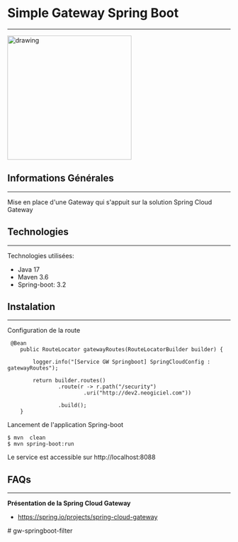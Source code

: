## <h1>Simple Gateway Spring Boot</h1>
***
<img src="https://blog.mossroy.fr/wp-content/uploads/2019/09/spring-boot-logo.png" alt="drawing" height="280px"/>

## Informations Générales
***
Mise en place d'une Gateway qui s'appuit sur la solution Spring Cloud Gateway
## Technologies
***
Technologies utilisées:
* Java 17 
* Maven 3.6
* Spring-boot: 3.2
## Instalation
***
Configuration de la route
```
 @Bean
    public RouteLocator gatewayRoutes(RouteLocatorBuilder builder) {

        logger.info("[Service GW Springboot] SpringCloudConfig : gatewayRoutes");

        return builder.routes()
                .route(r -> r.path("/security")
                        .uri("http://dev2.neogiciel.com"))

                .build();
    }
```
Lancement de l'application Spring-boot<br>
```
$ mvn  clean
$ mvn spring-boot:run
```
Le service est accessible sur http://localhost:8088

## FAQs
***
**Présentation de la Spring Cloud Gateway**
* https://spring.io/projects/spring-cloud-gateway



#   g w - s p r i n g b o o t - f i l t e r  
 